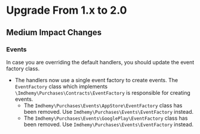 # Upgrade From 1.x to 2.0

## Medium Impact Changes

### Events

In case you are overriding the default handlers, you should update the event factory class.

- The handlers now use a single event factory to create events. The `EventFactory` class which
  implements `\Imdhemy\Purchases\Contracts\EventFactory` is responsible for creating events.
    * The `Imdhemy\Purchases\Events\AppStore\EventFactory` class has been removed.
      Use `Imdhemy\Purchases\Events\EventFactory` instead.
    * The `Imdhemy\Purchases\Events\GooglePlay\EventFactory` class has been removed.
      Use `Imdhemy\Purchases\Events\EventFactory` instead.
